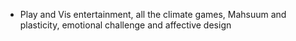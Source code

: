   - Play and Vis entertainment, all the climate games, Mahsuum and plasticity, emotional challenge and affective design